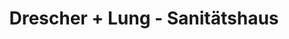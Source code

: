 ---
title: "Drescher + Lung - Sanitätshaus"
url: /augsburg/drescher-lung-sanitaetshaus-klausenberg/
shop: Sanitätshaus
---